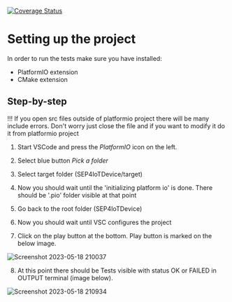 [![Coverage Status](https://coveralls.io/repos/github/GluhaiaMuha/SEP4IoTDevice/badge.svg?branch=refs/heads/project_test_setup)](https://coveralls.io/github/GluhaiaMuha/SEP4IoTDevice?branch=refs/heads/project_test_setup)

# Setting up the project
In order to run the tests make sure you have installed:
- PlatformIO extension
- CMake extension

## Step-by-step

!!! If you open src files outside of platformio project there will be many include errors.
Don't worry just close the file and if you want to modify it do it from platformio project

1. Start VSCode and press the *PlatformIO* icon on the left.

2. Select blue button *Pick a folder*

3. Select target folder (SEP4IoTDevice/target)

4. Now you should wait until the 'initializing platform io' is done.
    There should be '.pio' folder visible at that point

5. Go back to the root folder (SEP4IoTDevice)

6. Now you should wait until VSC configures the project

7. Click on the play button at the bottom. Play button is marked on the below image.

![Screenshot 2023-05-18 210037](https://github.com/GluhaiaMuha/SEP4IoTDevice/assets/66741324/9c420f9e-7227-4dd6-bdd6-b628d890ab0c)


8. At this point there should be Tests visible with status OK or FAILED in OUTPUT terminal (image below).

![Screenshot 2023-05-18 210934](https://github.com/GluhaiaMuha/SEP4IoTDevice/assets/66741324/ffefc27d-29d9-4631-9634-0474bcbb9e29)
